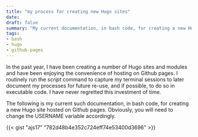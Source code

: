 ```yaml
---
title: "my process for creating new Hugo sites"
date: 
draft: false
summary: "My current documentation, in bash code, for creating a new Hugo site hosted on Github pages."
tags:
- bash
- hugo
- github-pages
---
```


In the past year, I have been creating a number of Hugo sites and modules and have been enjoying the convenience of hosting on Github pages. I routinely run the *script* command to capture my terminal sessions to later document my processes for future re-use, and if possible, to do so in executable code. I have never regretted this investment of time.

The following is my current such documentation, in bash code, for creating a new Hugo site hosted on Github pages. Obviously, you will need to change the USERNAME variable accordingly. 

{{< gist "ajs17" "782d48b4e352c724eff74e53400d3696" >}}
